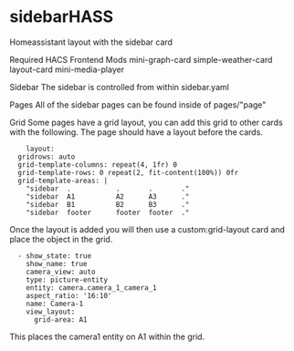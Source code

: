 # sidebarHASS
Homeassistant layout with the sidebar card

Required HACS Frontend Mods
  mini-graph-card
  simple-weather-card
  layout-card
  mini-media-player

Sidebar
  The sidebar is controlled from within sidebar.yaml

Pages
  All of the sidebar pages can be found inside of pages/"page"

Grid
  Some pages have a grid layout, you can add this grid to other cards with the following.
    The page should have a layout before the cards.

        layout:
      gridrows: auto
      grid-template-columns: repeat(4, 1fr) 0
      grid-template-rows: 0 repeat(2, fit-content(100%)) 0fr
      grid-template-areas: |
        "sidebar  .           .       .       ."
        "sidebar  A1          A2      A3      ."
        "sidebar  B1          B2      B3      ."
        "sidebar  footer      footer  footer  ."
    
Once the layout is added you will then use a custom:grid-layout card and place the object in the grid.
    
      - show_state: true
        show_name: true
        camera_view: auto
        type: picture-entity
        entity: camera.camera_1_camera_1
        aspect_ratio: '16:10'
        name: Camera-1
        view_layout:
          grid-area: A1

This places the camera1 entity on A1 within the grid.
 
